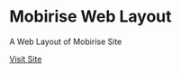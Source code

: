 <h1>Mobirise Web Layout</h1>
<p>A Web Layout of Mobirise Site</p>
<a href="https://mobirisesite.netlify.com">Visit Site</a>
